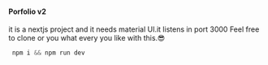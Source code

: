 #### Porfolio v2

it is a nextjs project and it needs  material UI.it listens in port 3000
Feel free to  clone or you what every you like with this.😎
```js
 npm i && npm run dev
```

